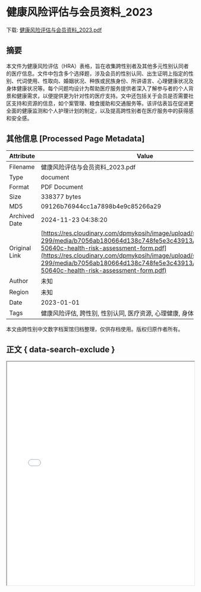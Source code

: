 # 健康风险评估与会员资料_2023

<!-- tcd_download_link -->
下载: [健康风险评估与会员资料_2023.pdf](健康风险评估与会员资料_2023.pdf)
<!-- tcd_download_link_end -->

## 摘要

<!-- tcd_abstract -->
本文件为健康风险评估（HRA）表格，旨在收集跨性别者及其他多元性别认同者的医疗信息。文件中包含多个选择题，涉及会员的性别认同、出生证明上指定的性别、代词使用、性取向、婚姻状况、种族或民族身份、所讲语言、心理健康状况及身体健康状况等。每个问题均设计为帮助医疗服务提供者深入了解参与者的个人背景和健康需求，以便提供更为针对性的医疗支持。文中还包括关于会员是否需要社区支持和资源的信息，如个案管理、粮食援助和交通服务等。该评估表旨在促进更全面的健康监测和个人护理计划的制定，以及提高跨性别者在医疗服务中的获得感和安全感。

<!-- tcd_abstract_end -->

## 其他信息 [Processed Page Metadata]

| Attribute       | Value                                  |
|-----------------|----------------------------------------|
| Filename        | 健康风险评估与会员资料_2023.pdf                             |
| Type            | document                                 |
| Format          | PDF Document                               |
| Size            | 338377 bytes                           |
| MD5             | 09126b76944cc1a7898b4e9c85266a29                                  |
| Archived Date   | 2024-11-23 04:38:20                             |
| Original Link   | [https://res.cloudinary.com/dpmykpsih/image/upload/santa-clara-site-299/media/b7056ab180664d138c748fe5e3c43913/h4045_23244c_c-50640c-health-risk-assessment-form.pdf](https://res.cloudinary.com/dpmykpsih/image/upload/santa-clara-site-299/media/b7056ab180664d138c748fe5e3c43913/h4045_23244c_c-50640c-health-risk-assessment-form.pdf)                         |
| Author          | 未知                               |
| Region          | 未知                               |
| Date            | 2023-01-01                                 |
| Tags            | 健康风险评估, 跨性别, 性别认同, 医疗资源, 心理健康, 身体健康, 社区支持                                 |

本文由跨性别中文数字档案馆归档整理，仅供存档使用。版权归原作者所有。


## 正文 { data-search-exclude }

<!-- tcd_main_text -->
<iframe src="../健康风险评估与会员资料_2023.pdf" width="100%" height="600px">
    <p>无法显示PDF，请下载查看。</p>
</iframe>
<!-- tcd_main_text_end -->

